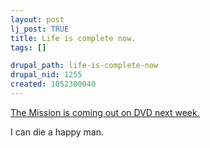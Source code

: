```yaml
--- 
layout: post
lj_post: TRUE
title: Life is complete now.
tags: []

drupal_path: life-is-complete-now
drupal_nid: 1255
created: 1052300040
---
```

<a href="http://www.amazon.com/exec/obidos/tg/detail/-/B00003CXBH/ref=pd_nfy_nrbw_d_4/002-3970504-5600851?v=glance&s=dvd" target="_blank">The Mission is coming out on DVD next week.</a>

I can die a happy man.

